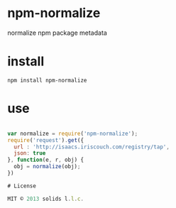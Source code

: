 # npm-normalize

normalize npm package metadata

# install

`npm install npm-normalize`

# use

```javascript

var normalize = require('npm-normalize');
require('request').get({
  url : 'http://isaacs.iriscouch.com/registry/tap',
  json: true
}, function(e, r, obj) {
  obj = normalize(obj);
})

# License

MIT © 2013 solids l.l.c.